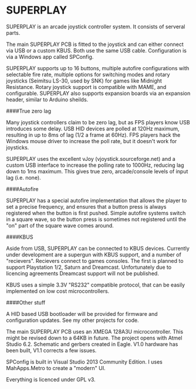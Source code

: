# SUPERPLAY

SUPERPLAY is an arcade joystick controller system. It consists of serveral parts.

The main SUPERPLAY PCB is fitted to the joystick and can either connect via USB or a custom KBUS. Both use the same USB cable. Configuration is via a Windows app called SPConfig.

SUPERPLAY supports up to 16 buttons, multiple autofire configurations with selectable fire rate, multiple options for switching modes and rotary joysticks (Seimitsu LS-30, used by SNK) for games like Midnight Resistance. Rotary joystick support is compatible with MAME, and configurable. SUPERPLAY also supports expansion boards via an expansion header, similar to Arduino sheilds.


####True zero lag

Many joystick controllers claim to be zero lag, but as FPS players know USB introduces some delay. USB HID devices are polled at 120Hz maximum, resulting in up to 8ms of lag (1/2 a frame at 60Hz). FPS players hack the Windows mouse driver to increase the poll rate, but it doesn't work for joysticks.

SUPERPLAY uses the excellent vJoy (vjoystick.sourceforge.net) and a custom USB interface to increase the polling rate to 1000Hz, reducing lag down to 1ms maximum. This gives true zero, arcade/console levels of input lag (i.e. none).


####Autofire

SUPERPLAY has a special autofire implementation that allows the player to set a precise frequency, and ensures that a button press is always registered when the button is first pushed. Simple autofire systems switch in a square wave, so the button press is sometimes not registered until the "on" part of the square wave comes around.


####KBUS

Aside from USB, SUPERPLAY can be connected to KBUS devices. Currently under development are a supergun with KBUS support, and a number of "recievers". Recievers connect to games consoles. The first is planned to support Playstation 1/2, Saturn and Dreamcast. Unfortunately due to licencing agreements Dreamcast support will not be published.

KBUS uses a simple 3.3V "RS232" compatible protocol, that can be easily implemented on low cost microcontrollers.


####Other stuff

A HID based USB bootloader will be provided for firmware and configuration updates. See my other projects for code.

The main SUPERPLAY PCB uses an XMEGA 128A3U microcontroller. This might be revised down to a 64KB in future. The project opens with Atmel Studio 6.2. Schematic and gerbers created in Eagle. V1.0 hardware has been built, V1.1 corrects a few issues.

SPConfig is built in Visual Studio 2013 Community Edition. I uses MahApps.Metro to create a "modern" UI.

Everything is licenced under GPL v3.

